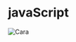 # javaScript
![Cara](https://github.com/Rabia-Rajput/javaScript/assets/157372749/b4e51205-f7f3-493a-91af-66589a0159cd)

